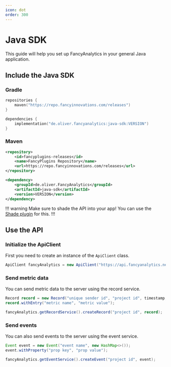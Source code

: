 ```yaml
---
icon: dot
order: 300
---
```


# Java SDK

This guide will help you set up FancyAnalytics in your general Java application.

## Include the Java SDK

### Gradle

```kotlin
repositories {
    maven("https://repo.fancyinnovations.com/releases")
}
```

```kotlin
dependencies {
    implementation("de.oliver.fancyanalytics:java-sdk:VERSION")
}
```

### Maven

```xml
<repository>
    <id>fancyplugins-releases</id>
    <name>FancyPlugins Repository</name>
    <url>https://repo.fancyinnovations.com/releases</url>
</repository>
```

```xml
<dependency>
    <groupId>de.oliver.FancyAnalytics</groupId>
    <artifactId>java-sdk</artifactId>
    <version>VERSION</version>
</dependency>
```

!!! warning
Make sure to shade the API into your app! You can use the [Shade plugin](https://imperceptiblethoughts.com/shadow/) for this.
!!!

## Use the API

### Initialize the ApiClient

First you need to create an instance of the `ApiClient` class.

```java
ApiClient fancyAnalytics = new ApiClient("https://api.fancyanalytics.net", "", "YOUR API TOKEN");
```

### Send metric data

You can send metric data to the server using the record service.

```java
Record record = new Record("unique sender id", "project id", timestamp, new HashMap<>());
record.withEntry("metric name", "metric value");

fancyAnalytics.getRecordService().createRecord("project id", record);
```

### Send events

You can also send events to the server using the event service.

```java
Event event = new Event("event name", new HashMap<>());
event.withProperty("prop key", "prop value");

fancyAnalytics.getEventService().createEvent("project id", event);
```